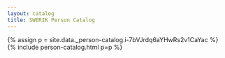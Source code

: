 ```yaml
---
layout: catalog
title: SWERIK Person Catalog
---
```

{% assign p = site.data._person-catalog.i-7bVJrdq6aYHwRs2v1CaYac %}
{% include person-catalog.html p=p %}

